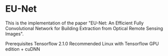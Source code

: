 # EU-Net
This is the implementation of the paper "EU-Net: An Efficient Fully Convolutional Network for Building Extraction from Optical Remote Sensing Images".

Prerequisites
Tensorflow 2.1.0
Recommended
Linux with Tensorflow GPU edition + cuDNN
